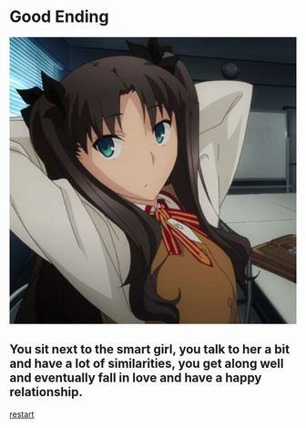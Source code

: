 # Good Ending
![image](../img/smart.png)
## You sit next to the smart girl, you talk to her a bit and have a lot of similarities, you get along well and eventually fall in love and have a happy relationship.
[restart](../README.md)
